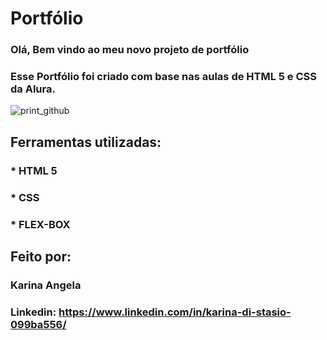 # Portfólio 
### Olá, Bem vindo ao meu novo projeto de portfólio
### Esse Portfólio foi criado com base nas aulas de HTML 5 e CSS da Alura.
![print_github](https://github.com/k-asx/portfolio/assets/106497755/14e9ef3b-f10c-4e16-b204-2abfcfd4ef5f)
## Ferramentas utilizadas:

### * HTML 5
### * CSS
### * FLEX-BOX

## Feito por:

### Karina Angela
  ### Linkedin: https://www.linkedin.com/in/karina-di-stasio-099ba556/

